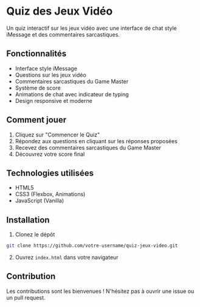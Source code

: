 # Quiz des Jeux Vidéo

Un quiz interactif sur les jeux vidéo avec une interface de chat style iMessage et des commentaires sarcastiques.

## Fonctionnalités

- Interface style iMessage
- Questions sur les jeux vidéo
- Commentaires sarcastiques du Game Master
- Système de score
- Animations de chat avec indicateur de typing
- Design responsive et moderne

## Comment jouer

1. Cliquez sur "Commencer le Quiz"
2. Répondez aux questions en cliquant sur les réponses proposées
3. Recevez des commentaires sarcastiques du Game Master
4. Découvrez votre score final

## Technologies utilisées

- HTML5
- CSS3 (Flexbox, Animations)
- JavaScript (Vanilla)

## Installation

1. Clonez le dépôt
```bash
git clone https://github.com/votre-username/quiz-jeux-video.git
```

2. Ouvrez `index.html` dans votre navigateur

## Contribution

Les contributions sont les bienvenues ! N'hésitez pas à ouvrir une issue ou un pull request.
